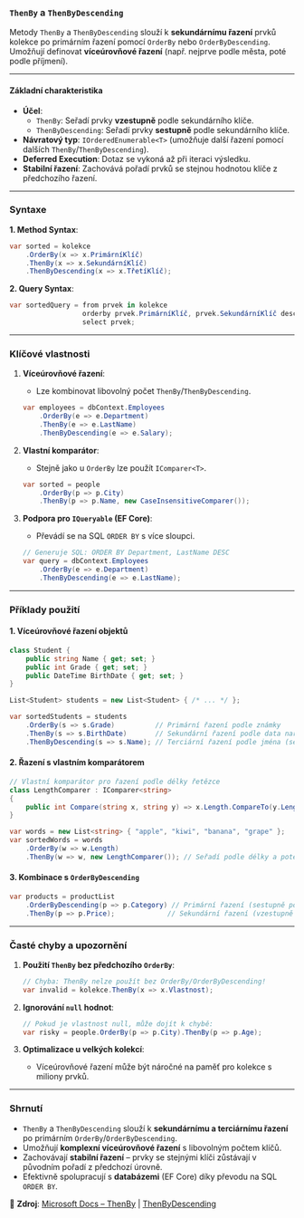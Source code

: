 ﻿
### **`ThenBy` a `ThenByDescending`**  

Metody `ThenBy` a `ThenByDescending` slouží k **sekundárnímu řazení** prvků kolekce po primárním řazení pomocí `OrderBy` nebo `OrderByDescending`. Umožňují definovat **víceúrovňové řazení** (např. nejprve podle města, poté podle příjmení).

---

#### **Základní charakteristika**  

- **Účel**:  
  - `ThenBy`: Seřadí prvky **vzestupně** podle sekundárního klíče.  
  - `ThenByDescending`: Seřadí prvky **sestupně** podle sekundárního klíče.  
- **Návratový typ**: `IOrderedEnumerable<T>` (umožňuje další řazení pomocí dalších `ThenBy`/`ThenByDescending`).  
- **Deferred Execution**: Dotaz se vykoná až při iteraci výsledku.  
- **Stabilní řazení**: Zachovává pořadí prvků se stejnou hodnotou klíče z předchozího řazení.  

---

### **Syntaxe**  

**1. Method Syntax**:  
```csharp
var sorted = kolekce
    .OrderBy(x => x.PrimárníKlíč)
    .ThenBy(x => x.SekundárníKlíč)
    .ThenByDescending(x => x.TřetíKlíč);
```

**2. Query Syntax**:  
```csharp
var sortedQuery = from prvek in kolekce
                  orderby prvek.PrimárníKlíč, prvek.SekundárníKlíč descending
                  select prvek;
```

---

### **Klíčové vlastnosti**  

1. **Víceúrovňové řazení**:  
   - Lze kombinovat libovolný počet `ThenBy`/`ThenByDescending`.  
   ```csharp
   var employees = dbContext.Employees
       .OrderBy(e => e.Department)
       .ThenBy(e => e.LastName)
       .ThenByDescending(e => e.Salary);
   ```

2. **Vlastní komparátor**:  
   - Stejně jako u `OrderBy` lze použít `IComparer<T>`.  
   ```csharp
   var sorted = people
       .OrderBy(p => p.City)
       .ThenBy(p => p.Name, new CaseInsensitiveComparer());
   ```

3. **Podpora pro `IQueryable` (EF Core)**:  
   - Převádí se na SQL `ORDER BY` s více sloupci.  
   ```csharp
   // Generuje SQL: ORDER BY Department, LastName DESC
   var query = dbContext.Employees
       .OrderBy(e => e.Department)
       .ThenByDescending(e => e.LastName);
   ```

---

### **Příklady použití**  

#### **1. Víceúrovňové řazení objektů**  

```csharp
class Student { 
    public string Name { get; set; }
    public int Grade { get; set; }
    public DateTime BirthDate { get; set; }
}

List<Student> students = new List<Student> { /* ... */ };

var sortedStudents = students
    .OrderBy(s => s.Grade)          // Primární řazení podle známky
    .ThenBy(s => s.BirthDate)       // Sekundární řazení podle data narození
    .ThenByDescending(s => s.Name); // Terciární řazení podle jména (sestupně)
```

#### **2. Řazení s vlastním komparátorem**  

```csharp
// Vlastní komparátor pro řazení podle délky řetězce
class LengthComparer : IComparer<string>
{
    public int Compare(string x, string y) => x.Length.CompareTo(y.Length);
}

var words = new List<string> { "apple", "kiwi", "banana", "grape" };
var sortedWords = words
    .OrderBy(w => w.Length)
    .ThenBy(w => w, new LengthComparer()); // Seřadí podle délky a poté lexikograficky
```

#### **3. Kombinace s `OrderByDescending`**  

```csharp
var products = productList
    .OrderByDescending(p => p.Category) // Primární řazení (sestupně podle kategorie)
    .ThenBy(p => p.Price);             // Sekundární řazení (vzestupně podle ceny)
```

---

### **Časté chyby a upozornění**  

1. **Použití `ThenBy` bez předchozího `OrderBy`**:  
   ```csharp
   // Chyba: ThenBy nelze použít bez OrderBy/OrderByDescending!
   var invalid = kolekce.ThenBy(x => x.Vlastnost);
   ```

2. **Ignorování `null` hodnot**:  
   ```csharp
   // Pokud je vlastnost null, může dojít k chybě:
   var risky = people.OrderBy(p => p.City).ThenBy(p => p.Age);
   ```

3. **Optimalizace u velkých kolekcí**:  
   - Víceúrovňové řazení může být náročné na paměť pro kolekce s miliony prvků.  

---

### **Shrnutí**  

- `ThenBy` a `ThenByDescending` slouží k **sekundárnímu a terciárnímu řazení** po primárním `OrderBy`/`OrderByDescending`.  
- Umožňují **komplexní víceúrovňové řazení** s libovolným počtem klíčů.  
- Zachovávají **stabilní řazení** – prvky se stejnými klíči zůstávají v původním pořadí z předchozí úrovně.  
- Efektivně spolupracují s **databázemi** (EF Core) díky převodu na SQL `ORDER BY`.  

📖 **Zdroj**: [Microsoft Docs – ThenBy](https://learn.microsoft.com/cs-cz/dotnet/api/system.linq.enumerable.thenby) | [ThenByDescending](https://learn.microsoft.com/cs-cz/dotnet/api/system.linq.enumerable.thenbydescending)
